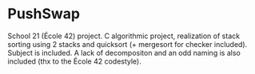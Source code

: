# PushSwap
School 21 (École 42) project. 
C algorithmic project, realization of stack sorting using 2 stacks and quicksort (+ mergesort for checker included). 
Subject is included. 
A lack of decompositon and an odd naming is also included (thx to the École 42 codestyle).
